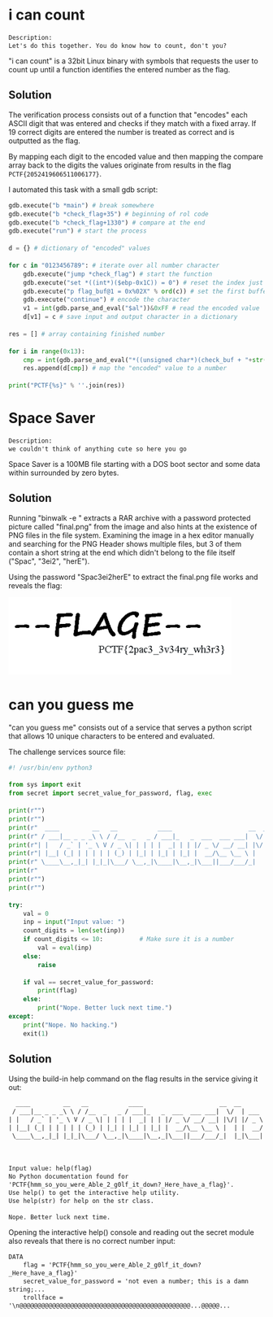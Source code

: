# i can count

    Description:
    Let's do this together. You do know how to count, don't you?
    
"i can count" is a 32bit Linux binary with symbols that requests the user to count up until a function identifies the entered number as the flag.

## Solution

The verification process consists out of a function that "encodes" each ASCII digit that was entered and checks if they match with a fixed array.
If 19 correct digits are entered the number is treated as correct and is outputted as the flag.

By mapping each digit to the encoded value and then mapping the compare array back to the digits the values originate from results in the flag `PCTF{2052419606511006177}`.

I automated this task with a small gdb script:

```python
gdb.execute("b *main") # break somewhere
gdb.execute("b *check_flag+35") # beginning of rol code
gdb.execute("b *check_flag+1330") # compare at the end
gdb.execute("run") # start the process

d = {} # dictionary of "encoded" values

for c in "0123456789": # iterate over all number character
    gdb.execute("jump *check_flag") # start the function
    gdb.execute("set *((int*)($ebp-0x1C)) = 0") # reset the index just in case
    gdb.execute("p flag_buf@1 = 0x%02X" % ord(c)) # set the first buffer character
    gdb.execute("continue") # encode the character
    v1 = int(gdb.parse_and_eval("$al"))&0xFF # read the encoded value
    d[v1] = c # save input and output character in a dictionary

res = [] # array containing finished number

for i in range(0x13):
    cmp = int(gdb.parse_and_eval("*((unsigned char*)(check_buf + "+str(i)+"))")) # check buffer value for the given index
    res.append(d[cmp]) # map the "encoded" value to a number

print("PCTF{%s}" % ''.join(res))
```


# Space Saver

    Description:
    we couldn't think of anything cute so here you go
    
Space Saver is a 100MB file starting with a DOS boot sector and some data within surrounded by zero bytes.

## Solution

Running "binwalk -e <binary>" extracts a RAR archive with a password protected picture called "final.png" from the image and also hints at the existence of PNG files in the file system.
Examining the image in a hex editor manually and searching for the PNG Header shows multiple files, but 3 of them contain a short string at the end which didn't belong to the file itself ("Spac", "3ei2", "herE").

Using the password "Spac3ei2herE" to extract the final.png file works and reveals the flag:

![](spacesaver.PNG)


# can you guess me

"can you guess me" consists out of a service that serves a python script that allows 10 unique characters to be entered and evaluated.

The challenge services source file:
```python
#! /usr/bin/env python3

from sys import exit
from secret import secret_value_for_password, flag, exec

print(r"")
print(r"")
print(r"  ____         __   __           ____                     __  __       ")
print(r" / ___|__ _ _ _\ \ / /__  _   _ / ___|_   _  ___  ___ ___|  \/  | ___  ")
print(r"| |   / _` | '_ \ V / _ \| | | | |  _| | | |/ _ \/ __/ __| |\/| |/ _ \ ")
print(r"| |__| (_| | | | | | (_) | |_| | |_| | |_| |  __/\__ \__ \ |  | |  __/ ")
print(r" \____\__,_|_| |_|_|\___/ \__,_|\____|\__,_|\___||___/___/_|  |_|\___| ")
print(r"                                                                       ")
print(r"")
print(r"")

try:
    val = 0
    inp = input("Input value: ")
    count_digits = len(set(inp))
    if count_digits <= 10:          # Make sure it is a number
        val = eval(inp)
    else:
        raise

    if val == secret_value_for_password:
        print(flag)
    else:
        print("Nope. Better luck next time.")
except:
    print("Nope. No hacking.")
    exit(1)
```

## Solution

Using the build-in help command on the flag results in the service giving it out:
```
  ____         __   __           ____                     __  __
 / ___|__ _ _ _\ \ / /__  _   _ / ___|_   _  ___  ___ ___|  \/  | ___
| |   / _` | '_ \ V / _ \| | | | |  _| | | |/ _ \/ __/ __| |\/| |/ _ \
| |__| (_| | | | | | (_) | |_| | |_| | |_| |  __/\__ \__ \ |  | |  __/
 \____\__,_|_| |_|_|\___/ \__,_|\____|\__,_|\___||___/___/_|  |_|\___|



Input value: help(flag)
No Python documentation found for 'PCTF{hmm_so_you_were_Able_2_g0lf_it_down?_Here_have_a_flag}'.
Use help() to get the interactive help utility.
Use help(str) for help on the str class.

Nope. Better luck next time.
```

Opening the interactive help() console and reading out the secret module also reveals that there is no correct number input:
```
DATA
    flag = 'PCTF{hmm_so_you_were_Able_2_g0lf_it_down?_Here_have_a_flag}'
    secret_value_for_password = 'not even a number; this is a damn string;...
    trollface = '\n@@@@@@@@@@@@@@@@@@@@@@@@@@@@@@@@@@@@@@@@@@@@@@@...@@@@@...
```
